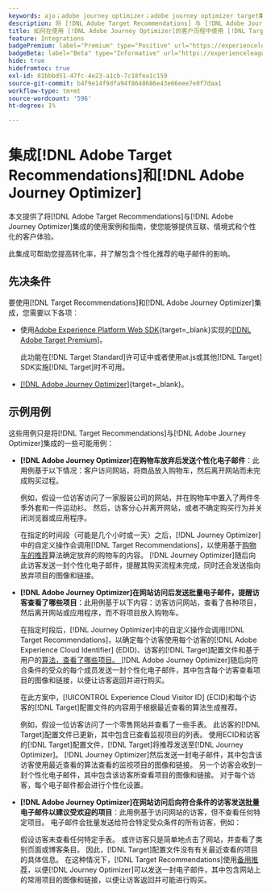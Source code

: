 ```yaml
---
keywords: ajo；adobe journey optimizer；adobe journey optimizer target集成；推荐；target推荐；集成
description: 将 [!DNL Adobe Target Recommendations] 与 [!DNL Adobe Journey Optimizer]集成。
title: 如何在使用 [!DNL Adobe Journey Optimizer]的客户历程中使用 [!DNL Target Recommendations] ？
feature: Integrations
badgePremium: label="Premium" type="Positive" url="https://experienceleague.adobe.com/docs/target/using/introduction/intro.html?lang=zh-Hans#premium newtab=true" tooltip="查看Target Premium中包含的内容。"
badgeBeta: label="Beta" type="Informative" url="https://experienceleague.adobe.com/docs/target/using/introduction/intro.html?lang=zh-Hans#beta newtab=true" tooltip=" [!DNL Adobe Target] 中有哪些 Beta 功能。"
hide: true
hidefromtoc: true
exl-id: 81bbbd51-47fc-4e23-a1cb-7c18fea1c159
source-git-commit: b4f9e14f9dfa94f8648686e43e66eee7e0f7daa1
workflow-type: tm+mt
source-wordcount: '596'
ht-degree: 1%

---
```


# 集成[!DNL Adobe Target Recommendations]和[!DNL Adobe Journey Optimizer]

本文提供了将[!DNL Adobe Target Recommendations]与[!DNL Adobe Journey Optimizer]集成的使用案例和指南，使您能够提供互联、情境式和个性化的客户体验。

此集成可帮助您提高转化率，并了解包含个性化推荐的电子邮件的影响。

## 先决条件

要使用[!DNL Target Recommendations]和[!DNL Adobe Journey Optimizer]集成，您需要以下各项：

* 使用[Adobe Experience Platform Web SDK](https://experienceleague.adobe.com/zh-hans/docs/target-dev/developer/client-side/aep-web-sdk){target=_blank}实现的[[!DNL Adobe Target Premium]](/help/main/c-intro/intro.md#premium)。

  此功能在[!DNL Target Standard]许可证中或者使用at.js或其他[!DNL Target] SDK实施[!DNL Target]时不可用。

* [[!DNL Adobe Journey Optimizer]](https://experienceleague.adobe.com/zh-hans/docs/journey-optimizer/using/ajo-home){target=_blank}。

## 示例用例

这些用例只是将[!DNL Target Recommendations]与[!DNL Adobe Journey Optimizer]集成的一些可能用例：

* **[!DNL Adobe Journey Optimizer]在购物车放弃后发送个性化电子邮件**：此用例基于以下情况：客户访问网站，将商品放入购物车，然后离开网站而未完成购买过程。

  例如，假设一位访客访问了一家服装公司的网站，并在购物车中置入了两件冬季外套和一件运动衫。 然后，访客分心并离开网站，或者不确定购买行为并关闭浏览器或应用程序。

  在指定的时间段（可能是几个小时或一天）之后，[!DNL Journey Optimizer]中的自定义操作会调用[!DNL Target Recommendations]，以使用基于[购物车的推荐](/help/main/c-recommendations/c-algorithms/base-the-recommendation-on-a-recommendation-key.md)算法确定放弃的购物车的内容。 [!DNL Journey Optimizer]随后向此访客发送一封个性化电子邮件，提醒其购买流程未完成，同时还会发送指向放弃项目的图像和链接。

* **[!DNL Adobe Journey Optimizer]在网站访问后发送批量电子邮件，提醒访客查看了哪些项目**：此用例基于以下内容：访客访问网站，查看了各种项目，然后离开网站或应用程序，而不将项目放入购物车。

  在指定时段后，[!DNL Journey Optimizer]中的自定义操作会调用[!DNL Target Recommendations]，以确定每个访客使用每个访客的[!DNL Adobe Experience Cloud Identifier] (EDID)、访客的[!DNL Target]配置文件和基于用户的[算法，查看了哪些项目。 ](/help/main/c-recommendations/c-algorithms/base-the-recommendation-on-a-recommendation-key.md) [!DNL Adobe Journey Optimizer]随后向符合条件的受众的每个成员发送一封个性化电子邮件，其中包含每个访客查看项目的图像和链接，以便让访客返回并进行购买。

  在此方案中，[!UICONTROL Experience Cloud Visitor ID] (ECID)和每个访客的[!DNL Target]配置文件的内容用于根据最近查看的算法生成推荐。

  例如，假设一位访客访问了一个零售网站并查看了一些手表。 此访客的[!DNL Target]配置文件已更新，其中包含已查看监视项目的列表。 使用ECID和访客的[!DNL Target]配置文件，[!DNL Target]将推荐发送至[!DNL Journey Optimizer]。 [!DNL Journey Optimizer]然后发送一封电子邮件，其中包含该访客使用最近查看的算法查看的监视项目的图像和链接。 另一个访客会收到一封个性化电子邮件，其中包含该访客所查看项目的图像和链接。 对于每个访客，每个电子邮件都会进行个性化设置。

* **[!DNL Adobe Journey Optimizer]在网站访问后向符合条件的访客发送批量电子邮件以建议受欢迎的项目**：此用例基于访问网站的访客，但不查看任何特定项目。 电子邮件会批量发送给符合特定受众条件的所有访客，例如：

  假设访客未查看任何特定手表。 或许访客只是简单地点击了网站，并查看了类别页面或博客条目。 因此，[!DNL Target]配置文件没有有关最近查看的项目的具体信息。 在这种情况下，[!DNL Target Recommendations]使用[备用推荐](/help/main/c-recommendations/c-algorithms/backup-recs.md)，以便[!DNL Journey Optimizer]可以发送一封电子邮件，其中包含网站上的常用项目的图像和链接，以便让访客返回并可能进行购买。
